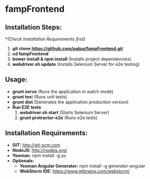 fampFrontend
============

Installation Steps:
--------
**(Check Installation Requirements first)*  
  
 1. **git clone https://github.com/palpa/fampFrontend.git**
 2. **cd fampFrontend**
 3. **bower install & npm install** (Installs project dependencies)
 4. **webdriver.sh update** (Installs Selenium Server for e2e testing)

Usage:
--------
 * **grunt serve** (Runs the application in watch mode)
 * **grunt tes**t (Runs unit tests)
 * **grunt dist** (Generates the application production version)
 * **Run E2E tests**  
    1. **webdriver.sh start** (Starts Selenium Server)
    2. **grunt protractor-e2e** (Runs e2e tests)

Installation Requirements:
--------
* **GIT:** http://git-scm.com
* **NodeJS:** http://nodejs.org/
* **Yeoman:** npm install -g yo
* **Optionals:**
    * **Yeoman Angular Generator:** npm install -g generator-angular
    * **WebStorm IDE:** https://www.jetbrains.com/webstorm/
